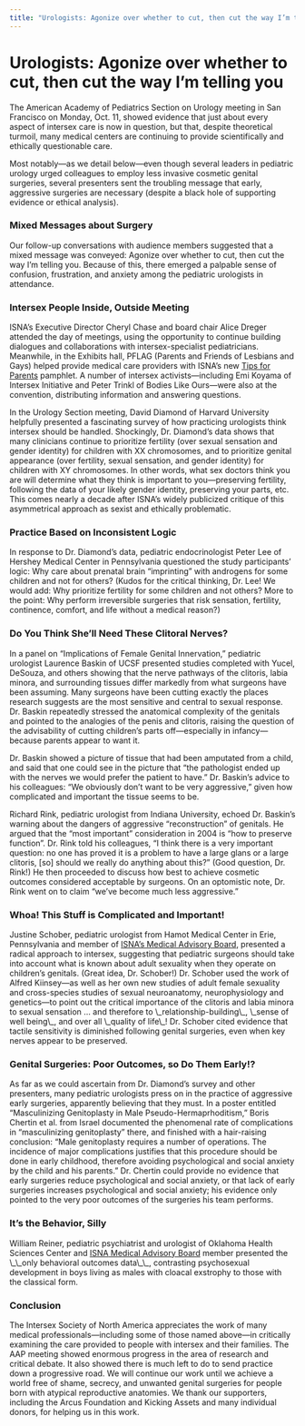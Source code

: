 ```yaml
---
title: "Urologists: Agonize over whether to cut, then cut the way I’m telling you"
---
```


# Urologists: Agonize over whether to cut, then cut the way I’m telling you

<p>The American Academy of Pediatrics Section on Urology meeting in San Francisco on Monday, Oct. 11, showed evidence that just about every aspect of intersex care is now in question, but that, despite theoretical turmoil, many medical centers are continuing to provide scientifically and ethically questionable care.  </p>

<p>Most notably&#8212;as we detail below&#8212;even though several leaders in pediatric urology urged colleagues to employ less invasive cosmetic genital surgeries, several presenters sent the troubling message that early, aggressive surgeries are necessary (despite a black hole of supporting evidence or ethical analysis).  </p>

<h3>Mixed Messages about Surgery  </h3>

<p>Our follow-up conversations with audience members suggested that a mixed message was conveyed: Agonize over whether to cut, then cut the way I&#8217;m telling you. Because of this, there emerged a palpable sense of confusion, frustration, and anxiety among the pediatric urologists in attendance.  </p>

<h3>Intersex People Inside, Outside Meeting  </h3>

<p><span class="caps">ISNA</span>&#8217;s Executive Director Cheryl Chase and board chair Alice Dreger attended the day of meetings, using the opportunity to continue building dialogues and collaborations with intersex-specialist pediatricians. Meanwhile, in the Exhibits hall, <span class="caps">PFLAG</span> (Parents and Friends of Lesbians and Gays) helped provide medical care providers with <span class="caps">ISNA</span>&#8217;s new <a href="/node/view/631">Tips for Parents</a> pamphlet. A number of intersex activists&#8212;including Emi Koyama of Intersex Initiative and Peter Trinkl of Bodies Like Ours&#8212;were also at the convention, distributing information and answering questions.  </p>

<p>In the Urology Section meeting, David Diamond of Harvard University helpfully presented a fascinating survey of how practicing urologists think intersex should be handled. Shockingly, Dr. Diamond&#8217;s data shows that many clinicians continue to prioritize fertility (over sexual sensation and gender identity) for children with XX chromosomes, and to prioritize genital appearance (over fertility, sexual sensation, and gender identity) for children with XY chromosomes. In other words, what sex doctors think you are will determine what they think is important to you&#8212;preserving fertility, following the data of your likely gender identity, preserving your parts, etc. This comes nearly a decade after <span class="caps">ISNA</span>&#8217;s widely publicized critique of this asymmetrical approach as sexist and ethically problematic.  </p>

<h3>Practice Based on Inconsistent Logic  </h3>

<p>In response to Dr. Diamond&#8217;s data, pediatric endocrinologist Peter Lee of Hershey Medical Center in Pennsylvania questioned the study participants&#8217; logic: Why care about prenatal brain &#8220;imprinting&#8221; with androgens for some children and not for others? (Kudos for the critical thinking, Dr. Lee! We would add: Why prioritize fertility for some children and not others? More to the point: Why perform irreversible surgeries that risk sensation, fertility, continence, comfort, and life without a medical reason?)  </p>

<h3>Do You Think She&#8217;ll Need These Clitoral Nerves?  </h3>

<p>In a panel on &#8220;Implications of Female Genital Innervation,&#8221; pediatric urologist Laurence Baskin of <span class="caps">UCSF</span> presented studies completed with Yucel, DeSouza, and others showing that the nerve pathways of the clitoris, labia minora, and surrounding tissues differ markedly from what surgeons have been assuming. Many surgeons have been cutting exactly the places research suggests are the most sensitive and central to sexual response. Dr. Baskin repeatedly stressed the anatomical complexity of the genitals and pointed to the analogies of the penis and clitoris, raising the question of the advisability of cutting children&#8217;s parts off&#8212;especially in infancy&#8212;because parents appear to want it.  </p>

<p>Dr. Baskin showed a picture of tissue that had been amputated from a child, and said that one could see in the picture that &#8220;the pathologist ended up with the nerves we would prefer the patient to have.&#8221; Dr. Baskin&#8217;s advice to his colleagues: &#8220;We obviously don&#8217;t want to be very aggressive,&#8221; given how complicated and important the tissue seems to be.  </p>


<p>Richard Rink, pediatric urologist from Indiana University, echoed Dr. Baskin&#8217;s warning about the dangers of aggressive &#8220;reconstruction&#8221; of genitals. He argued that the &#8220;most important&#8221; consideration in 2004 is &#8220;how to preserve function&#8221;. Dr. Rink told his colleagues, &#8220;I think there is a very important question: no one has proved it is a problem to have a large glans or a large clitoris, [so] should we really do anything about this?&#8221; (Good question, Dr. Rink!) He then proceeded to discuss how best to achieve cosmetic outcomes considered acceptable by surgeons. On an optomistic note, Dr. Rink went on to claim &#8220;we&#8217;ve become much less aggressive.&#8221;  </p>

<h3>Whoa! This Stuff is Complicated and Important!  </h3>

<p>Justine Schober, pediatric urologist from Hamot Medical Center in Erie, Pennsylvania and member of <a href="/about/medicalboard"><span class="caps">ISNA</span>&#8217;s Medical Advisory Board</a>, presented a radical approach to intersex, suggesting that pediatric surgeons should take into account what is known about adult sexuality when they operate on children&#8217;s genitals. (Great idea, Dr. Schober!) Dr. Schober used the work of Alfred Kiinsey&#8212;as well as her own new studies of adult female sexuality and cross-species studies of sexual neuroanatomy, neurophysiology and genetics&#8212;to point out the critical importance of the clitoris and labia minora to sexual sensation &#8230; and therefore to \_relationship-building\_, \_sense of well being\_, and over all \_quality of life\_! Dr. Schober cited evidence that tactile sensitivity is diminished following genital surgeries, even when key nerves appear to be preserved.  </p>

<h3>Genital Surgeries: Poor Outcomes, so Do Them Early!?  </h3>

<p>As far as we could ascertain from Dr. Diamond&#8217;s survey and other presenters, many pediatric urologists press on in the practice of aggressive early surgeries, apparently believing that they must. In a poster entitled &#8220;Masculinizing Genitoplasty in Male Pseudo-Hermaprhoditism,&#8221; Boris Chertin et al. from Israel documented the phenomenal rate of complications in &#8220;masculinizing genitoplasty&#8221; there, and finished with a hair-raising conclusion: &#8220;Male genitoplasty requires a number of operations. The incidence of major complications justifies that this procedure should be done in early childhood, therefore avoiding psychological and social anxiety by the child and his parents.&#8221; Dr. Chertin could provide no evidence that early surgeries reduce psychological and social anxiety, or that lack of early surgeries increases psychological and social anxiety; his evidence only pointed to the very poor outcomes of the surgeries his team performs.  </p>


<h3>It&#8217;s the Behavior, Silly  </h3>


<p>William Reiner, pediatric psychiatrist and urologist of Oklahoma Health Sciences Center and <a href="/medicalboard"><span class="caps">ISNA</span> Medical Advisory Board</a> member presented the \_\_only behavioral outcomes data\_\_, contrasting psychosexual development in boys living as males with cloacal exstrophy to those with the classical form.  </p>


<h3>Conclusion  </h3>

<p>The Intersex Society of North America appreciates the work of many medical professionals&#8212;including some of those named above&#8212;in critically examining the care provided to people with intersex and their families. The <span class="caps">AAP</span> meeting showed enormous progress in the area of research and critical debate. It also showed there is much left to do to send practice down a progressive road. We will continue our work until we achieve a world free of shame, secrecy, and unwanted genital surgeries for people born with atypical reproductive anatomies. We thank our supporters, including the Arcus Foundation and Kicking Assets and many individual donors, for helping us in this work.</p>